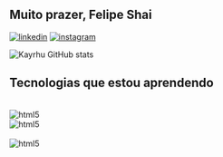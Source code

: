 ## **Muito prazer, Felipe Shai**
[![linkedin](https://img.shields.io/badge/LinkedIn-0077B5?style=for-the-badge&logo=linkedin&logoColor=white)](https://www.linkedin.com/in/felipeshai/)
[![instagram](https://img.shields.io/badge/Instagram-E4405F?style=for-the-badge&logo=instagram&logoColor=white)](https://www.instagram.com/felipeshai/)

![Kayrhu GitHub stats](https://github-readme-stats.vercel.app/api?username=Kayrhu&show_icons=true&theme=tokyonight)

## Tecnologias que estou aprendendo
<div style="display: inline_block"><br/>
    <img align="center" alt="html5" src="https://img.shields.io/badge/GitHub-100000?style=for-the-badge&logo=github&logoColor=white"
<div style="display: inline_block"><br/>
    <img align="center" alt="html5" src="https://img.shields.io/badge/C-00599C?style=for-the-badge&logo=c&logoColor=white">
<div style="display: inline_block"><br/>
    <img align="center" alt="html5" src="https://img.shields.io/badge/Java-ED8B00?style=for-the-badge&logo=java&logoColor=white">
</div>
